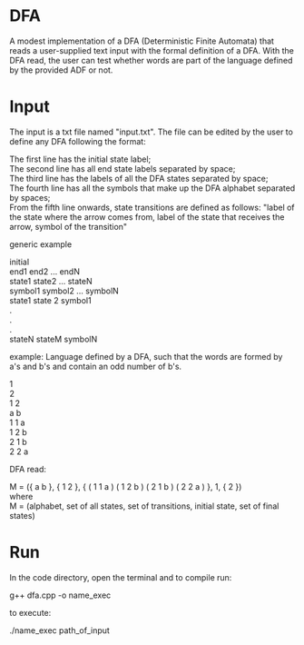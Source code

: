 # DFA
A modest implementation of a DFA (Deterministic Finite Automata) that reads a user-supplied text input with the formal definition of a DFA. With the DFA read, the user can test whether words are part of the language defined by the provided ADF or not.

# Input
The input is a txt file named "input.txt". The file can be edited by the user to define any DFA following the format:

The first line has the initial state label; \
The second line has all end state labels separated by space; \
The third line has the labels of all the DFA states separated by space; \
The fourth line has all the symbols that make up the DFA alphabet separated by spaces; \
From the fifth line onwards, state transitions are defined as follows: "label of the state where the arrow comes from, label of the state that receives the arrow, symbol of the transition"

generic example

initial \
end1 end2 ... endN \
state1 state2 ... stateN \
symbol1 symbol2 ... symbolN \
state1 state 2 symbol1 \
. \
. \
. \
stateN stateM symbolN

example: Language defined by a DFA, such that the words are formed by a's and b's and contain an odd number of b's.

1 \
2 \
1 2 \
a b \
1 1 a \
1 2 b \
2 1 b \
2 2 a

DFA read:

M = ({ a b }, { 1 2 }, { ( 1 1 a ) ( 1 2 b ) ( 2 1 b ) ( 2 2 a ) }, 1, { 2 }) \
where \
M = (alphabet, set of all states, set of transitions, initial state, set of final states)

# Run
In the code directory, open the terminal and to compile run:

g++ dfa.cpp -o name_exec

to execute:

./name_exec path_of_input
